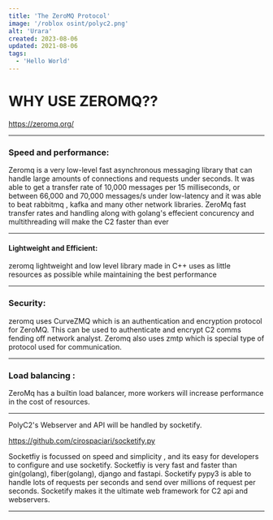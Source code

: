 ```yaml
---
title: 'The ZeroMQ Protocol'
image: '/roblox osint/polyc2.png'
alt: 'Urara'
created: 2023-08-06
updated: 2021-08-06
tags:
  - 'Hello World'
---
```


# WHY USE ZEROMQ??
https://zeromq.org/

---

### Speed and performance:
Zeromq is a very low-level fast asynchronous messaging library that can handle large amounts of connections and requests under seconds. It was able to get a transfer rate of 10,000 messages per 15 milliseconds, or between 66,000 and 70,000 messages/s under low-latency and it was able to beat rabbitmq , kafka and many other network libraries. ZeroMq fast transfer rates and handling along with golang's effecient concurency and multithreading will make the C2 faster than ever

---

#### Lightweight and Efficient:
zeromq lightweight and low level library made in C++ uses as little resources as possible while maintaining the best performance

---

### Security:
zeromq uses CurveZMQ which is an authentication and encryption protocol for ZeroMQ. This can be used to authenticate and encrypt C2 comms fending off network analyst. Zeromq also uses zmtp which is special type of protocol used for communication. 

---

### Load balancing :
ZeroMq has a builtin load balancer, more workers will increase performance in the cost of resources.

---

PolyC2's Webserver and API will be handled by socketify. 

https://github.com/cirospaciari/socketify.py

Socketfiy is focussed on speed and simplicity , and its easy for developers to configure and use socketify. Socketfiy is very fast and faster than gin(golang), fiber(golang), django and fastapi. Socketify pypy3 is able to handle lots of requests per seconds and send over millions of request per seconds. Socketify makes it the ultimate web framework for C2 api and webservers. 

---
